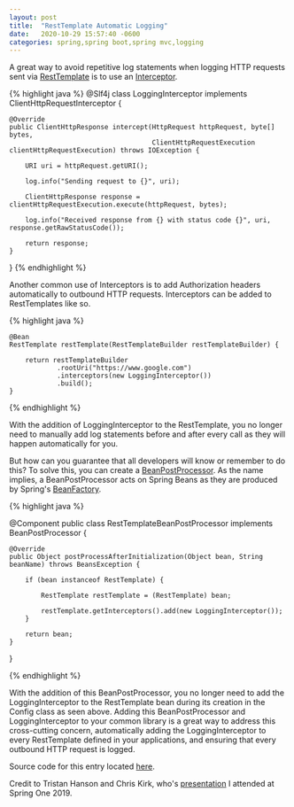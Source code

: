 ```yaml
---
layout: post
title:  "RestTemplate Automatic Logging"
date:   2020-10-29 15:57:40 -0600
categories: spring,spring boot,spring mvc,logging
---
```


A great way to avoid repetitive log statements when logging HTTP requests sent via 
[RestTemplate](https://docs.spring.io/spring-framework/docs/current/javadoc-api/org/springframework/web/client/RestTemplate.html) 
is to use an [Interceptor](https://docs.spring.io/spring-framework/docs/current/javadoc-api/org/springframework/http/client/ClientHttpRequestInterceptor.html).

{% highlight java %}
@Slf4j
class LoggingInterceptor implements ClientHttpRequestInterceptor {

    @Override
    public ClientHttpResponse intercept(HttpRequest httpRequest, byte[] bytes,
                                        ClientHttpRequestExecution clientHttpRequestExecution) throws IOException {

        URI uri = httpRequest.getURI();

        log.info("Sending request to {}", uri);

        ClientHttpResponse response = clientHttpRequestExecution.execute(httpRequest, bytes);

        log.info("Received response from {} with status code {}", uri, response.getRawStatusCode());

        return response;
    }

}
{% endhighlight %}

Another common use of Interceptors is to add Authorization headers automatically to outbound HTTP requests. Interceptors can be added to RestTemplates like so.

{% highlight java %}

    @Bean
    RestTemplate restTemplate(RestTemplateBuilder restTemplateBuilder) {

        return restTemplateBuilder
                .rootUri("https://www.google.com")
                .interceptors(new LoggingInterceptor())
                .build();
    }
{% endhighlight %}

With the addition of LoggingInterceptor to the RestTemplate, you no longer need to manually add log statements before 
and after every call as they will happen automatically for you. 

But how can you guarantee that all developers will know or remember to do this? To solve this, you can create a 
[BeanPostProcessor](https://docs.spring.io/spring-framework/docs/current/javadoc-api/org/springframework/beans/factory/config/BeanPostProcessor.html). 
As the name implies, a BeanPostProcessor acts on Spring Beans as they are produced by Spring's 
[BeanFactory](https://docs.spring.io/spring-framework/docs/current/javadoc-api/org/springframework/beans/factory/BeanFactory.html).

{% highlight java %}

@Component
public class RestTemplateBeanPostProcessor implements BeanPostProcessor {

    @Override
    public Object postProcessAfterInitialization(Object bean, String beanName) throws BeansException {

        if (bean instanceof RestTemplate) {

            RestTemplate restTemplate = (RestTemplate) bean;

            restTemplate.getInterceptors().add(new LoggingInterceptor());
        }

        return bean;
    }

}

{% endhighlight %}

With the addition of this BeanPostProcessor, you no longer need to add the LoggingInterceptor to the RestTemplate bean during its
creation in the Config class as seen above. Adding this BeanPostProcessor and LoggingInterceptor to your common library 
is a great way to address this cross-cutting concern, automatically adding the LoggingInterceptor to every RestTemplate defined
 in your applications, and ensuring that every outbound HTTP request is logged.
 
Source code for this entry located [here](https://github.com/matthenry87/blog-code/tree/main/src/main/java/com/matthery87/blogcode/resttemplatelogging).

Credit to Tristan Hanson and Chris Kirk, who's [presentation](https://youtu.be/iWQxTHoSsgY) I attended at Spring One 2019.